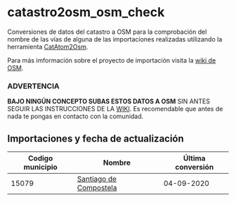 # catastro2osm_osm_check
Conversiones de datos del catastro a OSM para la comprobación del nombre de las vías de alguna de las importaciones realizadas utilizando la herramienta [CatAtom2Osm](https://github.com/OSM-es/CatAtom2Osm/).

Para más imformación sobre el proyecto de importación visita la [wiki de OSM](https://wiki.openstreetmap.org/wiki/ES:Catastro_espa%C3%B1ol/Importaci%C3%B3n_de_edificios).

### ADVERTENCIA
**BAJO NINGÚN CONCEPTO SUBAS ESTOS DATOS A OSM** SIN ANTES SEGUIR LAS INSTRUCCIONES DE LA [WIKI](https://wiki.openstreetmap.org/wiki/ES:Catastro_espa%C3%B1ol/Importaci%C3%B3n_de_edificios). Es recomendable que antes de nada te pongas en contacto con la comunidad.

## Importaciones y fecha de actualización
| Codigo municipio | Nombre | Última conversión |
| ---------- | ------ | ----------------- |
| 15079 | [Santiago de Compostela](https://wiki.openstreetmap.org/wiki/Gl:WikiProject_Importaci%C3%B3n_do_Catastro_de_Santiago_de_Compostela) | 04-09-2020 |
